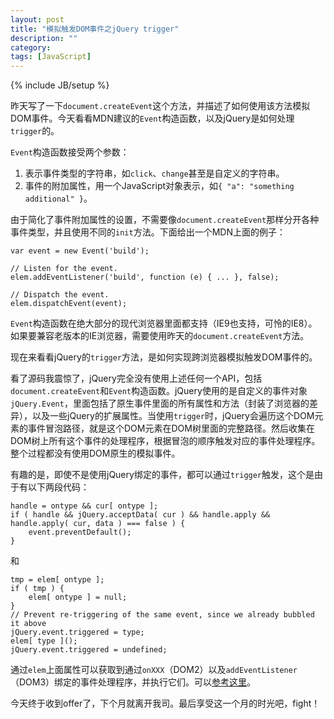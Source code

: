 ```yaml
---
layout: post
title: "模拟触发DOM事件之jQuery trigger"
description: ""
category: 
tags: [JavaScript]
---
```

{% include JB/setup %}

昨天写了一下`document.createEvent`这个方法，并描述了如何使用该方法模拟DOM事件。今天看看MDN建议的`Event`构造函数，以及jQuery是如何处理`trigger`的。

`Event`构造函数接受两个参数：

1. 表示事件类型的字符串，如`click`、`change`甚至是自定义的字符串。
2. 事件的附加属性，用一个JavaScript对象表示，如`{ "a": "something additional" }`。

由于简化了事件附加属性的设置，不需要像`document.createEvent`那样分开各种事件类型，并且使用不同的`init`方法。下面给出一个MDN上面的例子：

    var event = new Event('build');

    // Listen for the event.
    elem.addEventListener('build', function (e) { ... }, false);

    // Dispatch the event.
    elem.dispatchEvent(event);

`Event`构造函数在绝大部分的现代浏览器里面都支持（IE9也支持，可怜的IE8）。如果要兼容老版本的IE浏览器，需要使用昨天的`document.createEvent`方法。

现在来看看jQuery的`trigger`方法，是如何实现跨浏览器模拟触发DOM事件的。

看了源码我震惊了，jQuery完全没有使用上述任何一个API，包括`document.createEvent`和`Event`构造函数。jQuery使用的是自定义的事件对象`jQuery.Event`，里面包括了原生事件里面的所有属性和方法（封装了浏览器的差异），以及一些jQuery的扩展属性。当使用`trigger`时，jQuery会遍历这个DOM元素的事件冒泡路径，就是这个DOM元素在DOM树里面的完整路径。然后收集在DOM树上所有这个事件的处理程序，根据冒泡的顺序触发对应的事件处理程序。整个过程都没有使用DOM原生的模拟事件。

有趣的是，即使不是使用jQuery绑定的事件，都可以通过`trigger`触发，这个是由于有以下两段代码：

    handle = ontype && cur[ ontype ];
    if ( handle && jQuery.acceptData( cur ) && handle.apply && handle.apply( cur, data ) === false ) {
        event.preventDefault();
    }

和

    tmp = elem[ ontype ];
    if ( tmp ) {
        elem[ ontype ] = null;
    }
    // Prevent re-triggering of the same event, since we already bubbled it above
    jQuery.event.triggered = type;
    elem[ type ]();
    jQuery.event.triggered = undefined;

通过`elem`上面属性可以获取到通过`onXXX`（DOM2）以及`addEventListener`（DOM3）绑定的事件处理程序，并执行它们。可以[参考这里](http://jsfiddle.net/qxAz8/2/)。

今天终于收到offer了，下个月就离开我司。最后享受这一个月的时光吧，fight！
